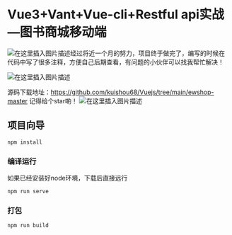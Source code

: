 # Vue3+Vant+Vue-cli+Restful api实战—图书商城移动端
![在这里插入图片描述](https://img-blog.csdnimg.cn/20210519151059419.png?x-oss-process=image/watermark,type_ZmFuZ3poZW5naGVpdGk,shadow_10,text_aHR0cHM6Ly9ibG9nLmNzZG4ubmV0L3dlaXhpbl80NDAxOTM3MA==,size_16,color_FFFFFF,t_70)经过将近一个月的努力，项目终于做完了，编写的时候在代码中写了很多注释，方便自己后期查看，有问题的小伙伴可以找我帮忙解决！

![在这里插入图片描述](https://img-blog.csdnimg.cn/20210519141945467.png?x-oss-process=image/watermark,type_ZmFuZ3poZW5naGVpdGk,shadow_10,text_aHR0cHM6Ly9ibG9nLmNzZG4ubmV0L3dlaXhpbl80NDAxOTM3MA==,size_16,color_FFFFFF,t_70)

源码下载地址：https://github.com/kuishou68/Vuejs/tree/main/ewshop-master
记得给个star喲！
![在这里插入图片描述](https://img-blog.csdnimg.cn/20210519143252404.png?x-oss-process=image/watermark,type_ZmFuZ3poZW5naGVpdGk,shadow_10,text_aHR0cHM6Ly9ibG9nLmNzZG4ubmV0L3dlaXhpbl80NDAxOTM3MA==,size_16,color_FFFFFF,t_70)

## 项目向导
```
npm install
```

### 编译运行
如果已经安装好node环境，下载后直接远行
```
npm run serve
```

### 打包

```
npm run build
```